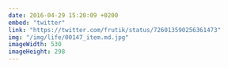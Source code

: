 ```yaml
---
date: 2016-04-29 15:20:09 +0200
embed: "twitter"
link: "https://twitter.com/frutik/status/726013590256361473"
img: "/img/life/00147_item.md.jpg"
imageWidth: 530
imageHeight: 298
---
```

